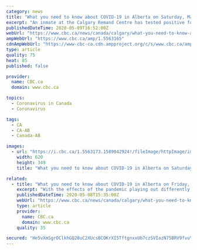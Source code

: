 ```yaml
---
category: news
title: "What you need to know about COVID-19 in Alberta on Saturday, May 9"
excerpt: "An inmate at the Calgary Remand Centre has tested positive for COVID-19, marking the first time a case has been reported at an Alberta correctional facility."
publishedDateTime: 2020-05-09T16:52:00Z
webUrl: "https://www.cbc.ca/news/canada/calgary/what-you-need-to-know-alberta-may-9-1.5563165"
ampWebUrl: "https://www.cbc.ca/amp/1.5563165"
cdnAmpWebUrl: "https://www-cbc-ca.cdn.ampproject.org/c/s/www.cbc.ca/amp/1.5563165"
type: article
quality: 75
heat: 85
published: false

provider:
  name: CBC.ca
  domain: www.cbc.ca

topics:
  - Coronavirus in Canada
  - Coronavirus

tags:
  - CA
  - CA-AB
  - Canada-AB

images:
  - url: "https://i.cbc.ca/1.5563173.1589042924!/fileImage/httpImage/image.jpg_gen/derivatives/16x9_620/canada-post.jpg"
    width: 620
    height: 349
    title: "What you need to know about COVID-19 in Alberta on Saturday, May 9"

related:
  - title: "What you need to know about COVID-19 in Alberta on Friday, May 8"
    excerpt: "With the effects of the pandemic playing out differently across the province, it's unlikely that all areas will reopen on the same timeline."
    publishedDateTime: 2020-05-08T15:35:00Z
    webUrl: "https://www.cbc.ca/news/canada/calgary/what-you-need-to-know-alberta-may-8-1.5561188"
    type: article
    provider:
      name: CBC.ca
      domain: www.cbc.ca
    quality: 35

secured: "He5vXmSgrOClkhGQ28uC2XUcsBCOKrXI5TftgnxxUb7czSVIazN75BRV9fvuYdSJrxKYYaEuWkzAGN5iw2dlc+ZxZN0HYza2WauB7buiSk6TRnykGmr9HgqaYum7Fbt4nBhJ8VLaSp9HNF3TIIbMFYntJTWY0bWPW5aLH6ew0mshlMvLDAsqhB45Wyr2jgvjk1HpbrAfcoSSKyiCpGNXHdfuBspdWoRCNh5+9dqZCI4Evql7CswoUgihnUhzRZZNiZzybX4+/cYQvaAjMOake5JCYjJQiCloqkJWcbEfMLYNfsKIdtpKxFtnJlhZCLmqS3gIyfpiIgk3JFe/Pc9iprV5YZ9lccLT/jnUs0oK4bTjXgeFO/B/LpjA/vfWOm4Ix7a+LxsbJO9FI2k/Z6QTb8+T8nAZqA6IhAgKe/MHD0RQDFeyOGwbD2ReVB6MjomihpP8wgd7myIG1sGwGvEXBjI8w3NJjOF4cDkUzAIhCEE=;9mtkxZ1Xw9Rt+rfxuVhE1A=="
---
```


